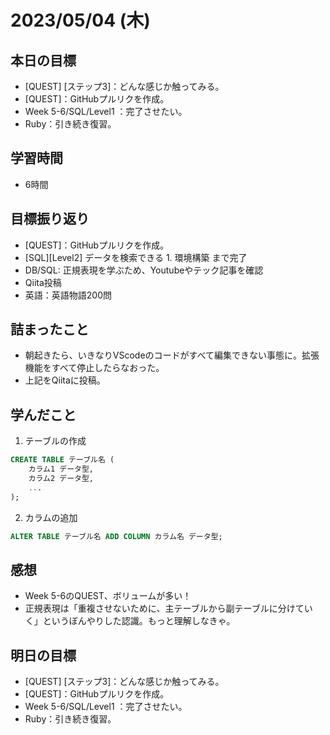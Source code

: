 # 2023/05/04 (木)

## 本日の目標

- [QUEST] [ステップ3]：どんな感じか触ってみる。
- [QUEST]：GitHubプルリクを作成。
- Week 5-6/SQL/Level1 ：完了させたい。
- Ruby：引き続き復習。

## 学習時間

- 6時間

## 目標振り返り

- [QUEST]：GitHubプルリクを作成。
- [SQL][Level2] データを検索できる 1. 環境構築 まで完了
- DB/SQL: 正規表現を学ぶため、Youtubeやテック記事を確認
- Qiita投稿
- 英語：英語物語200問

## 詰まったこと

- 朝起きたら、いきなりVScodeのコードがすべて編集できない事態に。拡張機能をすべて停止したらなおった。
- 上記をQiitaに投稿。

## 学んだこと

1. テーブルの作成

```sql
CREATE TABLE テーブル名 (
    カラム1 データ型,
    カラム2 データ型,
    ...
);
```

2. カラムの追加

```sql
ALTER TABLE テーブル名 ADD COLUMN カラム名 データ型;
```

## 感想

- Week 5-6のQUEST、ボリュームが多い！
- 正規表現は「重複させないために、主テーブルから副テーブルに分けていく」というぼんやりした認識。もっと理解しなきゃ。

## 明日の目標

- [QUEST] [ステップ3]：どんな感じか触ってみる。
- [QUEST]：GitHubプルリクを作成。
- Week 5-6/SQL/Level1 ：完了させたい。
- Ruby：引き続き復習。
